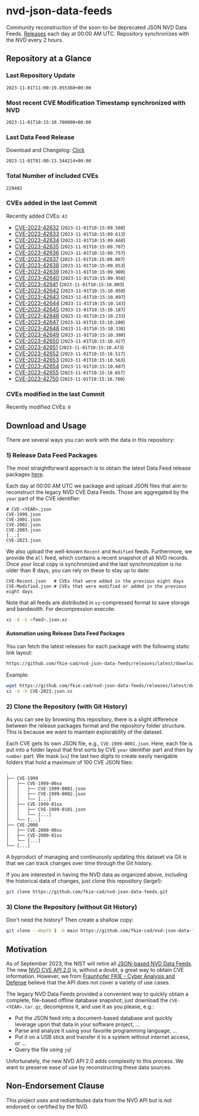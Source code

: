 # nvd-json-data-feeds

Community reconstruction of the soon-to-be deprecated JSON NVD Data Feeds. 
[Releases](https://github.com/fkie-cad/nvd-json-data-feeds/releases/latest) each day at 00:00 AM UTC.
Repository synchronizes with the NVD every 2 hours.

## Repository at a Glance

### Last Repository Update

```plain
2023-11-01T11:00:19.055360+00:00
```

### Most recent CVE Modification Timestamp synchronized with NVD

```plain
2023-11-01T10:15:10.700000+00:00
```

### Last Data Feed Release

Download and Changelog: [Click](https://github.com/fkie-cad/nvd-json-data-feeds/releases/latest)

```plain
2023-11-01T01:00:13.544214+00:00
```

### Total Number of included CVEs

```plain
229482
```

### CVEs added in the last Commit

Recently added CVEs: `43`

* [CVE-2023-42632](CVE-2023/CVE-2023-426xx/CVE-2023-42632.json) (`2023-11-01T10:15:09.560`)
* [CVE-2023-42633](CVE-2023/CVE-2023-426xx/CVE-2023-42633.json) (`2023-11-01T10:15:09.613`)
* [CVE-2023-42634](CVE-2023/CVE-2023-426xx/CVE-2023-42634.json) (`2023-11-01T10:15:09.660`)
* [CVE-2023-42635](CVE-2023/CVE-2023-426xx/CVE-2023-42635.json) (`2023-11-01T10:15:09.707`)
* [CVE-2023-42636](CVE-2023/CVE-2023-426xx/CVE-2023-42636.json) (`2023-11-01T10:15:09.757`)
* [CVE-2023-42637](CVE-2023/CVE-2023-426xx/CVE-2023-42637.json) (`2023-11-01T10:15:09.807`)
* [CVE-2023-42638](CVE-2023/CVE-2023-426xx/CVE-2023-42638.json) (`2023-11-01T10:15:09.853`)
* [CVE-2023-42639](CVE-2023/CVE-2023-426xx/CVE-2023-42639.json) (`2023-11-01T10:15:09.900`)
* [CVE-2023-42640](CVE-2023/CVE-2023-426xx/CVE-2023-42640.json) (`2023-11-01T10:15:09.950`)
* [CVE-2023-42641](CVE-2023/CVE-2023-426xx/CVE-2023-42641.json) (`2023-11-01T10:15:10.003`)
* [CVE-2023-42642](CVE-2023/CVE-2023-426xx/CVE-2023-42642.json) (`2023-11-01T10:15:10.050`)
* [CVE-2023-42643](CVE-2023/CVE-2023-426xx/CVE-2023-42643.json) (`2023-11-01T10:15:10.097`)
* [CVE-2023-42644](CVE-2023/CVE-2023-426xx/CVE-2023-42644.json) (`2023-11-01T10:15:10.143`)
* [CVE-2023-42645](CVE-2023/CVE-2023-426xx/CVE-2023-42645.json) (`2023-11-01T10:15:10.187`)
* [CVE-2023-42646](CVE-2023/CVE-2023-426xx/CVE-2023-42646.json) (`2023-11-01T10:15:10.233`)
* [CVE-2023-42647](CVE-2023/CVE-2023-426xx/CVE-2023-42647.json) (`2023-11-01T10:15:10.280`)
* [CVE-2023-42648](CVE-2023/CVE-2023-426xx/CVE-2023-42648.json) (`2023-11-01T10:15:10.330`)
* [CVE-2023-42649](CVE-2023/CVE-2023-426xx/CVE-2023-42649.json) (`2023-11-01T10:15:10.380`)
* [CVE-2023-42650](CVE-2023/CVE-2023-426xx/CVE-2023-42650.json) (`2023-11-01T10:15:10.427`)
* [CVE-2023-42651](CVE-2023/CVE-2023-426xx/CVE-2023-42651.json) (`2023-11-01T10:15:10.473`)
* [CVE-2023-42652](CVE-2023/CVE-2023-426xx/CVE-2023-42652.json) (`2023-11-01T10:15:10.517`)
* [CVE-2023-42653](CVE-2023/CVE-2023-426xx/CVE-2023-42653.json) (`2023-11-01T10:15:10.563`)
* [CVE-2023-42654](CVE-2023/CVE-2023-426xx/CVE-2023-42654.json) (`2023-11-01T10:15:10.607`)
* [CVE-2023-42655](CVE-2023/CVE-2023-426xx/CVE-2023-42655.json) (`2023-11-01T10:15:10.657`)
* [CVE-2023-42750](CVE-2023/CVE-2023-427xx/CVE-2023-42750.json) (`2023-11-01T10:15:10.700`)


### CVEs modified in the last Commit

Recently modified CVEs: `0`



## Download and Usage

There are several ways you can work with the data in this repository:

### 1) Release Data Feed Packages

The most straightforward approach is to obtain the latest Data Feed release packages [here](https://github.com/fkie-cad/nvd-json-data-feeds/releases/latest).

Each day at 00:00 AM UTC we package and upload JSON files that aim to reconstruct the legacy NVD CVE Data Feeds.
Those are aggregated by the `year` part of the CVE identifier:

```
# CVE-<YEAR>.json
CVE-1999.json
CVE-2001.json
CVE-2002.json
CVE-2003.json
[...]
CVE-2023.json
```

We also upload the well-known `Recent` and `Modified` feeds.
Furthermore, we provide the `All` feed, which contains a recent snapshot of all NVD records.
Once your local copy is synchronized and the last synchronization is no older than 8 days, you can rely on these to stay up to date:

```plain
CVE-Recent.json   # CVEs that were added in the previous eight days
CVE-Modified.json # CVEs that were modified or added in the previous eight days
```

Note that all feeds are distributed in `xz`-compressed format to save storage and bandwidth.
For decompression execute:

```sh
xz -d -k <feed>.json.xz
```


#### Automation using Release Data Feed Packages

You can fetch the latest releases for each package with the following static link layout:

```sh
https://github.com/fkie-cad/nvd-json-data-feeds/releases/latest/download/CVE-<YEAR>.json.xz
```

Example:

```sh
wget https://github.com/fkie-cad/nvd-json-data-feeds/releases/latest/download/CVE-2023.json.xz
xz -d -k CVE-2023.json.xz
```

### 2) Clone the Repository (with Git History)

As you can see by browsing this repository, there is a slight difference between the release packages format and the repository folder structure.
This is because we want to maintain explorability of the dataset.

Each CVE gets its own JSON file, e.g., `CVE-1999-0001.json`.
Here, each file is put into a folder layout that first sorts by CVE `year` identifier part and then by `number` part.
We mask (`xx`) the last two digits to create easily navigable folders that hold a maximum of 100 CVE JSON files:

```plain
.
├── CVE-1999
│   ├── CVE-1999-00xx
│   │   ├── CVE-1999-0001.json
│   │   ├── CVE-1999-0002.json
│   │   └── [...]
│   ├── CVE-1999-01xx
│   │   ├── CVE-1999-0101.json
│   │   └── [...]
│   └── [...]
├── CVE-2000
│   ├── CVE-2000-00xx
│   ├── CVE-2000-01xx
│   └── [...]
└── [...]
```

A byproduct of managing and continuously updating this dataset via Git is that we can track changes over time through the Git history.

If you are interested in having the NVD data as organized above, including the historical data of changes, just clone this repository (large!):

```sh
git clone https://github.com/fkie-cad/nvd-json-data-feeds.git
```

### 3) Clone the Repository (without Git History)

Don't need the history? Then create a shallow copy:

```sh
git clone --depth 1 -b main https://github.com/fkie-cad/nvd-json-data-feeds.git
```

## Motivation

As of September 2023, the NIST will retire all [JSON-based NVD Data Feeds](https://nvd.nist.gov/vuln/data-feeds#divRetirementBanner-1).
The new [NVD CVE API 2.0](https://nvd.nist.gov/developers/vulnerabilities) is, without a doubt, a great way to obtain CVE information.
However, we from [Fraunhofer FKIE - Cyber Analysis and Defense](https://www.fkie.fraunhofer.de/en/departments/cad.html) believe that the API does not cover a variety of use cases.

The legacy NVD Data Feeds provided a convenient way to quickly obtain a complete, file-based offline database snapshot; just download the `CVE-<YEAR>.tar.gz`, decompress it, and use it as you please, e.g.:

* Put the JSON feed into a document-based database and quickly leverage upon that data in your software project, ...
* Parse and analyze it using your favorite programming language, ...
* Put it on a USB stick and transfer it to a system without internet access, or ...
* Query the file using `jq`!

Unfortunately, the new NVD API 2.0 adds complexity to this process.
We want to preserve ease of use by reconstructing these data sources.

## Non-Endorsement Clause

This project uses and redistributes data from the NVD API but is not endorsed or certified by the NVD.